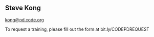 ## Steve Kong

[kong@pd.code.org](mailto:kong@pd.code.org)

To request a training, please fill out the form at bit.ly/CODEPDREQUEST
